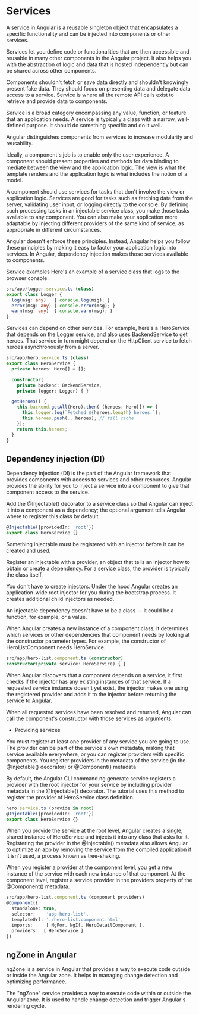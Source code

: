 # Services

A service in Angular is a reusable singleton object that encapsulates a specific functionality and can be injected into components or other services.

Services let you define code or functionalities that are then accessible and reusable in many other components in the Angular project. It also helps you with the abstraction of logic and data that is hosted independently but can be shared across other components.

Components shouldn't fetch or save data directly and shouldn't knowingly present fake data. They should focus on presenting data and delegate data access to a service. Service is where all the remote API calls exist to retrieve and provide data to components.

Service is a broad category encompassing any value, function, or feature that an application needs. A service is typically a class with a narrow, well-defined purpose. It should do something specific and do it well.

Angular distinguishes components from services to increase modularity and reusability.

Ideally, a component's job is to enable only the user experience. A component should present properties and methods for data binding to mediate between the view and the application logic. The view is what the template renders and the application logic is what includes the notion of a model.

A component should use services for tasks that don't involve the view or application logic. Services are good for tasks such as fetching data from the server, validating user input, or logging directly to the console. By defining such processing tasks in an injectable service class, you make those tasks available to any component. You can also make your application more adaptable by injecting different providers of the same kind of service, as appropriate in different circumstances.

Angular doesn't enforce these principles. Instead, Angular helps you follow these principles by making it easy to factor your application logic into services. In Angular, dependency injection makes those services available to components.

Service examples
Here's an example of a service class that logs to the browser console.

```ts
src/app/logger.service.ts (class)
export class Logger {
  log(msg: any)   { console.log(msg); }
  error(msg: any) { console.error(msg); }
  warn(msg: any)  { console.warn(msg); }
}
```

Services can depend on other services. For example, here's a HeroService that depends on the Logger service, and also uses BackendService to get heroes. That service in turn might depend on the HttpClient service to fetch heroes asynchronously from a server.

```ts
src/app/hero.service.ts (class)
export class HeroService {
  private heroes: Hero[] = [];

  constructor(
    private backend: BackendService,
    private logger: Logger) { }

  getHeroes() {
    this.backend.getAll(Hero).then( (heroes: Hero[]) => {
      this.logger.log(`Fetched ${heroes.length} heroes.`);
      this.heroes.push(...heroes); // fill cache
    });
    return this.heroes;
  }
}
```

## Dependency injection (DI)

Dependency injection (DI) is the part of the Angular framework that provides components with access to services and other resources. Angular provides the ability for you to inject a service into a component to give that component access to the service.

Add the @Injectable() decorator to a service class so that Angular can inject it into a component as a dependency; the optional argument tells Angular where to register this class by default.

```ts
@Injectable({providedIn: 'root'})
export class HeroService {}
```

Something injectable must be registered with an injector before it can be created and used.

Register an injectable with a provider, an object that tells an injector how to obtain or create a dependency. For a service class, the provider is typically the class itself.

You don't have to create injectors. Under the hood Angular creates an application-wide root injector for you during the bootstrap process. It creates additional child injectors as needed.

An injectable dependency doesn't have to be a class — it could be a function, for example, or a value.

When Angular creates a new instance of a component class, it determines which services or other dependencies that component needs by looking at the constructor parameter types. For example, the constructor of HeroListComponent needs HeroService.

```ts
src/app/hero-list.component.ts (constructor)
constructor(private service: HeroService) { }
```

When Angular discovers that a component depends on a service, it first checks if the injector has any existing instances of that service. If a requested service instance doesn't yet exist, the injector makes one using the registered provider and adds it to the injector before returning the service to Angular.

When all requested services have been resolved and returned, Angular can call the component's constructor with those services as arguments.

- Providing services

You must register at least one provider of any service you are going to use. The provider can be part of the service's own metadata, making that service available everywhere, or you can register providers with specific components. You register providers in the metadata of the service (in the @Injectable() decorator) or @Component() metadata

By default, the Angular CLI command ng generate service registers a provider with the root injector for your service by including provider metadata in the @Injectable() decorator. The tutorial uses this method to register the provider of HeroService class definition.

```ts
hero.service.ts (provide in root)
@Injectable({providedIn: 'root'})
export class HeroService {}
```

When you provide the service at the root level, Angular creates a single, shared instance of HeroService and injects it into any class that asks for it. Registering the provider in the @Injectable() metadata also allows Angular to optimize an app by removing the service from the compiled application if it isn't used, a process known as tree-shaking.

When you register a provider at the component level, you get a new instance of the service with each new instance of that component. At the component level, register a service provider in the providers property of the @Component() metadata.

```ts
src/app/hero-list.component.ts (component providers)
@Component({
  standalone: true,
  selector:    'app-hero-list',
  templateUrl: './hero-list.component.html',
  imports:     [ NgFor, NgIf, HeroDetailComponent ],
  providers:  [ HeroService ]
})
```

## ngZone in Angular

ngZone is a service in Angular that provides a way to execute code outside or inside the Angular zone. It helps in managing change detection and optimizing
performance.

The "ngZone" service provides a way to execute code within or outside the Angular zone. It is used to handle change detection and trigger Angular's rendering cycle.
